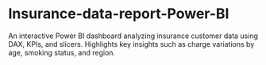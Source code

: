 # Insurance-data-report-Power-BI
An interactive Power BI dashboard analyzing insurance customer data using DAX, KPIs, and slicers. Highlights key insights such as charge variations by age, smoking status, and region.
